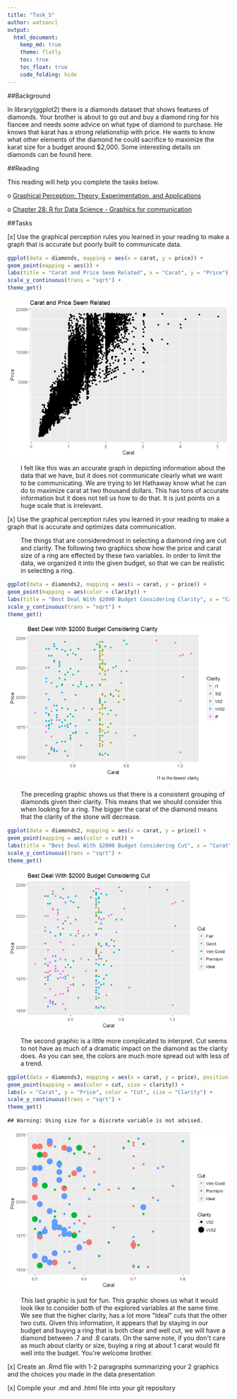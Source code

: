 ```yaml
---
title: "Task_5"
author: watsoncl 
output: 
  html_document:
    keep_md: true
    theme: flatly
    toc: true
    toc_float: true
    code_folding: hide
---
```




##Background

In library(ggplot2) there is a diamonds dataset that shows features of diamonds. Your brother is about to go out and buy a diamond ring for his fiancee and needs some advice on what type of diamond to purchase. He knows that karat has a strong relationship with price. He wants to know what other elements of the diamond he could sacrifice to maximize the karat size for a budget around $2,000. Some interesting details on diamonds can be found here.

##Reading

This reading will help you complete the tasks below.

o [Graphical Perception: Theory, Experimentation, and Applications](https://www.jstor.org/stable/2288400?seq=1#page_scan_tab_contents)

o [Chapter 28: R for Data Science - Graphics for communication](http://r4ds.had.co.nz/graphics-for-communication.html)

##Tasks

[x] Use the graphical perception rules you learned in your reading to make a graph that is accurate but poorly built to communicate data.


```r
ggplot(data = diamonds, mapping = aes(x = carat, y = price)) +
geom_point(mapping = aes()) +
labs(title = "Carat and Price Seem Related", x = "Carat", y = "Price") +
scale_y_continuous(trans = "sqrt") +
theme_get()
```

![](Task_5_files/figure-html/unnamed-chunk-2-1.png)<!-- -->

<div style="padding-left:30px;">

I felt like this was an accurate graph in depicting information about the data that we have, but it does not communicate clearly what we want to be communicating. We are trying to let Hathaway know what he can do to maximize carat at two thousand dollars. This has tons of accurate information but it does not tell us how to do that. It is just points on a huge scale that is irrelevant.

</div>

[x] Use the graphical perception rules you learned in your reading to make a graph that is accurate and optimizes data communication.

<div style="padding-left:30px;">

The things that are consideredmost in selecting a diamond ring are cut and clarity. The following two graphics show how the price and carat size of a ring are effected by these two variables. In order to limit the data, we organized it into the given budget, so that we can be realistic in selecting a ring.

</div>


```r
ggplot(data = diamonds2, mapping = aes(x = carat, y = price)) +
geom_point(mapping = aes(color = clarity)) +
labs(title = "Best Deal With $2000 Budget Considering Clarity", x = "Carat", y = "Price", color = "Clarity", caption = "I1 is the lowest clarity") +
scale_y_continuous(trans = "sqrt") +
theme_get()
```

![](Task_5_files/figure-html/unnamed-chunk-3-1.png)<!-- -->

<div style="padding-left:30px;">

The preceding graphic shows us that there is a consistent grouping of diamonds given their clarity. This means that we should consider this when looking for a ring. The bigger the carat of the diamond means that the clarity of the stone will decrease.

</div>


```r
ggplot(data = diamonds2, mapping = aes(x = carat, y = price)) +
geom_point(mapping = aes(color = cut)) +
labs(title = "Best Deal With $2000 Budget Considering Cut", x = "Carat", y = "Price", color = "Cut") +
scale_y_continuous(trans = "sqrt") +
theme_get()
```

![](Task_5_files/figure-html/unnamed-chunk-4-1.png)<!-- -->

<div style="padding-left:30px;">

The second graphic is a little more complicated to interpret. Cut seems to not have as much of a dramatic impact on the diamond as the clarity does. As you can see, the colors are much more spread out with less of a trend.

</div>


```r
ggplot(data = diamonds3, mapping = aes(x = carat, y = price), position = "jitter") +
geom_point(mapping = aes(color = cut, size = clarity)) + 
labs(x = "Carat", y = "Price", color = "Cut", size = "Clarity") +
scale_y_continuous(trans = "sqrt") +
theme_get()
```

```
## Warning: Using size for a discrete variable is not advised.
```

![](Task_5_files/figure-html/unnamed-chunk-5-1.png)<!-- -->

<div style="padding-left:30px;">

This last graphic is just for fun. This graphic shows us what it would look like to consider both of the explored variables at the same time. We see that the higher clarity, has a lot more "Ideal" cuts that the other two cuts. Given this information, it appears that by staying in our budget and buying a ring that is both clear and well cut, we will have a diamond between .7 and .8 carats. On the same note, if you don't care as much about clarity or size, buying a ring at about 1 carat would fit well into the budget. You're welcome brother.

</div>

[x] Create an .Rmd file with 1-2 paragraphs summarizing your 2 graphics and the choices you made in the data presentation

[x] Compile your .md and .html file into your git repository










